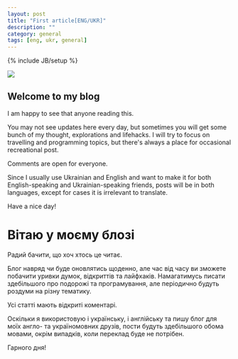 ```yaml
---
layout: post
title: "First article[ENG/UKR]"
description: ""
category: general
tags: [eng, ukr, general]
---
```

{% include JB/setup %}

<img src="{{ BASE_PATH }}/assets/img/welcome.jpg">

## Welcome to my blog

I am happy to see that anyone reading this. 

You may not see updates here every day, but sometimes you will get some bunch of my thought, explorations and lifehacks. I will try to focus on travelling and programming topics, but there's always a place for occasional recreational post.

Comments are open for everyone.

Since I usually use Ukrainian and English and want to make it for both English-speaking and Ukrainian-speaking friends, posts will be in both languages, except for cases it is irrelevant to translate.

Have a nice day!

# Вітаю у моєму блозі

Радий бачити, що хоч хтось це читає.

Блог навряд чи буде оновлятись щоденно, але час від часу ви зможете побачити уривки думок, відкриттів та лайфхаків. Намагатимусь писати здебільшого про подорожі та програмування, але періодично будуть роздуми на різну тематику. 

Усі статті мають відкриті коментарі.

Оскільки я використовую і українську, і англійську та пишу блог для моїх англо- та україномовних друзів, пости будуть здебільшого обома мовами, окрім випадків, коли переклад буде не потрібен.

Гарного дня!

